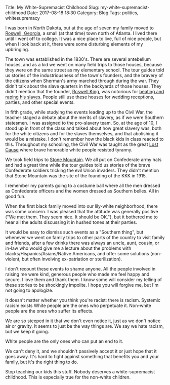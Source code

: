 Title: My White-Supremacist Childhood
Slug: my-white-supremacist-childhood
Date: 2017-08-18 18:30
Category: Blog
Tags: politics, whitesupremacy

I was born in North Dakota, but at the age of seven my family moved to [Roswell, Georgia](https://en.wikipedia.org/wiki/Roswell,_Georgia), a small (at that time) town north of Atlanta.  I lived there until I went off to college.  It was a nice place to live, full of nice people, but when I look back at it, there were some disturbing elements of my upbringing.

The town was established in the 1830's.  There are several antebellum houses, and as a kid we went on many field trips to those houses, because they were on the same street as my elementary school.  The tour guides told us stories of the industriousness of the town's founders, and the bravery of the citizens when Sherman's army marched through during the war.  They didn't talk about the slave quarters in the backyards of those houses.  They didn't mention that the founder, [Roswell King](https://en.wikipedia.org/wiki/Roswell_King), was notorious for [beating and raping his slaves](http://www.nytimes.com/1988/02/10/us/roswell-journal-the-darker-side-of-a-beloved-founder.html).  People still use these houses for wedding receptions, parties, and other special events.

In fifth grade, while studying the events leading up to the Civil War, the teacher staged a debate about the merits of slavery, as if we were Southern statesmen.  I was assigned to the pro-slavery team.  So, at the age of 10, I stood up in front of the class and talked about how great slavery was, both for the white citizens and for the slaves themselves, and that abolishing it would be a mistake.  I don't remember how the black kids in class reacted to this.  Throughout my schooling, the Civil War was taught as the great [Lost Cause](https://en.wikipedia.org/wiki/Lost_Cause_of_the_Confederacy) where brave honorable white people resisted tyranny.

We took field trips to [Stone Mountain](https://en.wikipedia.org/wiki/Stone_Mountain).  We all put on Confederate army hats and had a great time while the tour guides told us stories of the brave Confederate soldiers tricking the evil Union invaders.  They didn't mention that Stone Mountain was the site of the founding of the KKK in 1915.

I remember my parents going to a costume ball where all the men dressed as Confederate officers and the women dressed as Southern belles.  All in good fun.

When the first black family moved into our lily-white neighborhood, there was some concern.  I was pleased that the attitude was generally positive ("We met them.  They seem nice.  It should be OK."), but it bothered me to hear all the adults discussing it in hushed tones at their parties.

It would be easy to dismiss such events as a "Southern thing", but whenever we went on family trips to other parts of the country to visit family and friends, after a few drinks there was always an uncle, aunt, cousin, or in-law who would give me a lecture about the problems with blacks/Hispanics/Asians/Native Americans, and offer some solutions (non-violent, but often involving ex-patriation or sterilization).

I don't recount these events to shame anyone.  All the people involved in raising me were kind, generous people who made me feel happy and secure.  I love them and thank them.  I know some will consider my telling of these stories to be shockingly impolite.  I hope you will forgive me, but I'm not going to apologize.

It doesn't matter whether you think you're racist:  there is racism.  Systemic racism exists  White people are the ones who perpetuate it.  Non-white people are the ones who suffer its effects.

We are so steeped in it that we don't even notice it, just as we don't notice air or gravity.  It seems to just be the way things are.  We say we hate racism, but we keep it going.

White people are the only ones who can put an end to it.

We can't deny it, and we shouldn't passively accept it or just hope that it goes away.  It's hard to fight against something that benefits you and your family, but it's the right thing to do.

Stop teaching our kids this stuff.  Nobody deserves a white-supremacist childhood.  This is especially true for the non-white children.

